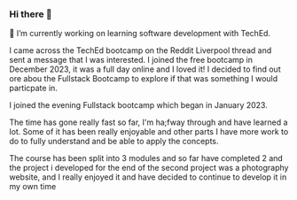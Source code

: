 ### Hi there 👋

🔭 I’m currently working on learning software development with TechEd.

I came across the TechEd bootcamp on the Reddit Liverpool thread and sent a message that I was interested.  I joined the free bootcamp in December 2023, it was a full day online and I loved it! I decided to find out ore abou the Fullstack Bootcamp to explore if that was something I would particpate in. 

I joined the evening Fullstack bootcamp which began in January 2023. 

The time has gone really fast so far, I'm ha;fway through and have learned a lot. Some of it has been really enjoyable and other parts I have more work to do to fully understand and be able to apply the concepts.  

The course has been split into 3 modules and so far have completed 2 and the project i developed for the end of the second project was a photography website, and I really enjoyed it and have decided to continue to develop it in my own time
<!--learning the following:

Github - Markdown (.md), Repl.it, VS Code, Wireframe, Mockup, Prototype
## CSS   
rules   
box model -> padding, margin
Positioning -> fixed, relative, absolute, sticky   
Animations -> tranistions, transformations and key frames   
FLEXBOX   
GRID

## js
data types
functions
Objects
Functions -> args and params
EventListeners   
Arrays
LOOPS   
charts
inheritance
if else

## HTML   
Images in HTML
Audio and video   

## DOM
DOM manipulation

## forms

## Debugging

## User stories

## Third party libraries

## JSON

## Data persistance -> localStorage-->

 
